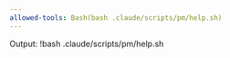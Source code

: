 ```yaml
---
allowed-tools: Bash(bash .claude/scripts/pm/help.sh)
---
```


Output:
!bash .claude/scripts/pm/help.sh
